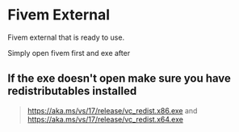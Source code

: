 # Fivem External
Fivem external that is ready to use.

Simply open fivem first and exe after

## If the exe doesn't open make sure you have redistributables installed 
> https://aka.ms/vs/17/release/vc_redist.x86.exe and https://aka.ms/vs/17/release/vc_redist.x64.exe
